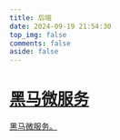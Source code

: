 ```yaml
---
title: 后端
date: 2024-09-19 21:54:30
top_img: false
comments: false
aside: false
---
```


<style>
  #libCategories .card-wrap:hover .card-info:after {
    width: 300%;
  }
</style>
<link rel="stylesheet" type="text/css" href="https://npm.elemecdn.com/js-heo@1.0.11/3dCard/no3d.css">

<div id='libCategories'>
<div id="lib-cards" class="container">

<a href="https://b11et3un53m.feishu.cn/wiki/FYNkwb1i6i0qwCk7lF2caEq5nRe" target="_blank">
<card data-image="https://p1.itc.cn/images01/20220707/aa8df97d610841c692789feab6b7cae0.png">
<h1 slot="header">黑马微服务</h1>
<p slot="content">黑马微服务。</p>
</card>
</a>

</div>
</div>

<script src='https://lf6-cdn-tos.bytecdntp.com/cdn/expire-1-M/vue/2.6.14/vue.min.js' data-pjax></script>

<script type="text/javascript" src="https://npm.elemecdn.com/anzhiyu-theme-static@1.0.7/no3d/no3d.js" data-pjax></script>